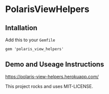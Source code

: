 # PolarisViewHelpers

## Intallation

Add this to your `Gemfile`

```
gem 'polaris_view_helpers'
```

## Demo and Useage Instructions

<https://polaris-view-helpers.herokuapp.com/>



This project rocks and uses MIT-LICENSE.
